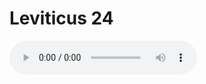 # Leviticus 24

<audio controls>
  <source src="https://openbible.com/audio/hays/BSB_03_Lev_024_H.mp3" type="audio/mp3" />
  <a href="https://openbible.com/audio/hays/BSB_03_Lev_024_H.mp3" download="https://openbible.com/audio/hays/BSB_03_Lev_024_H.mp3">Download MP3 audio</a>.
</audio>

<!--@include: @/bible/translations/bsb/03_lev/verses/024.md-->
